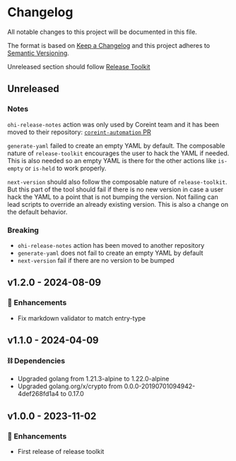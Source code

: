 # Changelog
All notable changes to this project will be documented in this file.

The format is based on [Keep a Changelog](http://keepachangelog.com/)
and this project adheres to [Semantic Versioning](http://semver.org/).

Unreleased section should follow [Release Toolkit](https://github.com/newrelic/release-toolkit#render-markdown-and-update-markdown)

## Unreleased

### Notes

`ohi-release-notes` action was only used by Coreint team and it has been moved to their repository: 
[`coreint-automation` PR](https://github.com/newrelic/coreint-automation/pull/83)

`generate-yaml` failed to create an empty YAML by default. The composable nature of `release-toolkit`
encourages the user to hack the YAML if needed. This is also needed so an empty YAML is there for the
other actions like `is-empty` or `is-held` to work properly.

`next-version` should also follow the composable nature of `release-toolkit`. But this part of the tool
should fail if there is no new version in case a user hack the YAML to a point that is not bumping the
version. Not failing can lead scripts to override an already existing version. This is also a change
on the default behavior.

### Breaking
- `ohi-release-notes` action has been moved to another repository
- `generate-yaml` does not fail to create an empty YAML by default
- `next-version` fail if there are no version to be bumped

## v1.2.0 - 2024-08-09

### 🚀 Enhancements
- Fix markdown validator to match entry-type

## v1.1.0 - 2024-04-09

### ⛓️ Dependencies
- Upgraded golang from 1.21.3-alpine to 1.22.0-alpine
- Upgraded golang.org/x/crypto from 0.0.0-20190701094942-4def268fd1a4 to 0.17.0

## v1.0.0 - 2023-11-02

### 🚀 Enhancements
- First release of release toolkit

